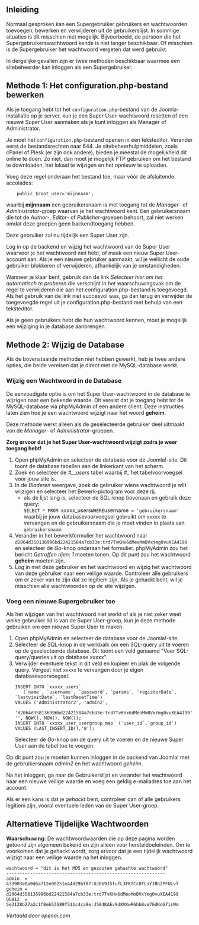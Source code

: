 <!-- Filename: How_do_you_recover_or_reset_your_admin_password%3F / Display title: Herstel administratiewachtwoord -->

## Inleiding

Normaal gesproken kan een Supergebruiker gebruikers en wachtwoorden toevoegen, bewerken en verwijderen uit de gebruikerslijst. In sommige situaties is dit misschien niet mogelijk. Bijvoorbeeld, de persoon die het Supergebruikerswachtwoord kende is niet langer beschikbaar. Of misschien is de Supergebruiker het wachtwoord vergeten dat werd gebruikt.

In dergelijke gevallen zijn er twee methoden beschikbaar waarmee een sitebeheerder kan inloggen als een Supergebruiker.

## Methode 1: Het configuration.php-bestand bewerken

Als je toegang hebt tot het `configuration.php`-bestand van de Joomla-installatie op je server, kun je een Super User-wachtwoord resetten of een nieuwe Super User aanmaken als je kunt inloggen als Manager of Administrator.

Je moet het `configuration.php`-bestand openen in een teksteditor. Verander eerst de bestandsrechten naar 644. Je sitebeheerhulpmiddelen, zoals cPanel of Plesk (er zijn ook andere), bieden je meestal de mogelijkheid dit online te doen. Zo niet, dan moet je mogelijk FTP gebruiken om het bestand te downloaden, het lokaal te wijzigen en het opnieuw te uploaden.

Voeg deze regel onderaan het bestand toe, maar vóór de afsluitende accolades:
```
    public $root_user='mijnnaam';
```
waarbij **mijnnaam** een gebruikersnaam is met toegang tot de *Manager*- of *Administrator*-groep waarvan je het wachtwoord kent. Een gebruikersnaam die tot de *Author*-, *Editor*- of *Publisher*-groepen behoort, zal niet werken omdat deze groepen geen backendtoegang hebben.

Deze gebruiker zal nu tijdelijk een Super User zijn.

Log in op de backend en wijzig het wachtwoord van de Super User waarvoor je het wachtwoord niet hebt, of maak een nieuw Super User-account aan. Als je een nieuwe gebruiker aanmaakt, wil je wellicht de oude gebruiker blokkeren of verwijderen, afhankelijk van je omstandigheden.

Wanneer je klaar bent, gebruik dan de link *Selecteer hier om het automatisch te proberen* die verschijnt in het waarschuwingsvak om de regel te verwijderen die aan het configuration.php-bestand is toegevoegd. Als het gebruik van de link niet succesvol was, ga dan terug en verwijder de toegevoegde regel uit je configuration.php-bestand met behulp van een teksteditor.

Als je geen gebruikers hebt die hun wachtwoord kennen, moet je mogelijk een wijziging in je database aanbrengen.

## Methode 2: Wijzig de Database

Als de bovenstaande methoden niet hebben gewerkt, heb je twee andere opties, die beide vereisen dat je direct met de MySQL-database werkt.

### Wijzig een Wachtwoord in de Database

De eenvoudigste optie is om het Super User-wachtwoord in de database te wijzigen naar een bekende waarde. Dit vereist dat je toegang hebt tot de MySQL-database via phpMyAdmin of een andere client. Deze instructies laten zien hoe je een wachtwoord wijzigt naar het woord **geheim**.

Deze methode werkt alleen als de geselecteerde gebruiker deel uitmaakt van de *Manager*- of *Administrator*-groepen.

**Zorg ervoor dat je het Super User-wachtwoord wijzigt zodra je weer toegang hebt!**

1.  Open phpMyAdmin en selecteer de database voor de Joomla!-site. Dit toont de database tabellen aan de linkerkant van het scherm.
2.  Zoek en selecteer de *#__users* tabel waarbij *#_* het tabelvoorvoegsel voor jouw site is.
3.  In de *Bladeren* weergave, zoek de gebruiker wiens wachtwoord je wilt wijzigen en selecteer het Bewerk-pictogram voor deze rij.
    - als de lijst lang is, selecteer de SQL-knop bovenaan en gebruik deze query:<br>
    `SELECT * FROM `xxxxx_users` WHERE `username` = 'gebruikersnaam'`<br>
    waarbij je jouw databasevoorvoegsel gebruikt om `xxxxx` te vervangen en de gebruikersnaam die je moet vinden in plaats van `gebruikersnaam`.
4.  Verander in het bewerkformulier het wachtwoord naar<br>
    `d2064d358136996bd22421584a7cb33e:trd7TvKHx6dMeoMmBVxYmg0vuXEA4199`<br>
    en selecteer de *Go*-knop onderaan het formulier. phpMyAdmin zou het bericht *Getroffen rijen: 1* moeten tonen. Op dit punt zou het wachtwoord **geheim** moeten zijn.
5.  Log in met deze gebruiker en het wachtwoord en wijzig het wachtwoord van deze gebruiker naar een veilige waarde. Controleer alle gebruikers om er zeker van te zijn dat ze legitiem zijn. Als je gehackt bent, wil je misschien alle wachtwoorden op de site wijzigen.

### Voeg een nieuwe Supergebruiker toe

Als het wijzigen van het wachtwoord niet werkt of als je niet zeker weet welke gebruiker lid is van de Super User-groep, kun je deze methode gebruiken om een nieuwe Super User te maken.
1.  Open phpMyAdmin en selecteer de database voor de Joomla!-site.
2.  Selecteer de *SQL*-knop in de werkbalk om een SQL-query uit te voeren op de geselecteerde database. Dit toont een veld genaamd "Voer SQL-query/queries uit op database xxxxx".
3.  Verwijder eventuele tekst in dit veld en kopieer en plak de volgende query. Vergeet niet `xxxxx` te vervangen door je eigen databasevoorvoegsel.
    ```
    INSERT INTO `xxxxx_users`
       (`name`, `username`, `password`, `params`, `registerDate`, `lastvisitDate`, `lastResetTime`)
    VALUES ('Administrator2', 'admin2',
        'd2064d358136996bd22421584a7cb33e:trd7TvKHx6dMeoMmBVxYmg0vuXEA4199', '', NOW(), NOW(), NOW());
    INSERT INTO `xxxxx_user_usergroup_map` (`user_id`,`group_id`)
    VALUES (LAST_INSERT_ID(),'8');
    ```
    Selecteer de *Go*-knop om de query uit te voeren en de nieuwe Super User aan de tabel toe te voegen.

Op dit punt zou je moeten kunnen inloggen in de backend van Joomla!
met de gebruikersnaam *admin2* en het wachtwoord *geheim*.

Na het inloggen, ga naar de Gebruikerslijst en verander het wachtwoord naar een nieuwe veilige waarde en voeg een geldig e-mailadres toe aan het account.

Als er een kans is dat je *gehackt* bent, controleer dan of alle gebruikers legitiem zijn, vooral eventuele leden van de Super User-groep.

## Alternatieve Tijdelijke Wachtwoorden

**Waarschuwing:** De wachtwoordwaarden die op deze pagina worden getoond zijn
algemeen bekend en zijn alleen voor hersteldoeleinden. Om te voorkomen dat je
gehackt wordt, zorg ervoor dat je een tijdelijk wachtwoord wijzigt naar een
veilige waarde na het inloggen.

    wachtwoord = "dit is het MD5 en gezouten gehashte wachtwoord"
    ------------------------------------------------------------
    admin  = 433903e0a9d6a712e00251e44d29bf87:UJ0b9J5fufL3FKfCc0TLsYJBh2PFULvT
    geheim = d2064d358136996bd22421584a7cb33e:trd7TvKHx6dMeoMmBVxYmg0vuXEA4199
    OU812  = 5e3128b27a2c1f8eb53689f511c4ca9e:J584KAEv9d8VKwRGhb8ve7GdKoG7isMm

*Vertaald door openai.com*

